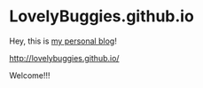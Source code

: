 # LovelyBuggies.github.io

Hey, this is [my personal blog](http://lovelybuggies.github.io/)!

http://lovelybuggies.github.io/

Welcome!!!

